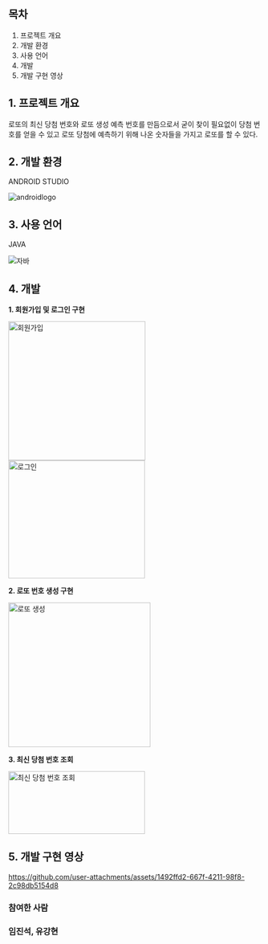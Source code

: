 ## 목차  
1. 프로젝트 개요    
2. 개발 환경  
3. 사용 언어
4. 개발  
5. 개발 구현 영상

## 1. 프로젝트 개요
로또의 최신 당첨 번호와 로또 생성 예측 번호를 만듬으로서 
굳이 찾이 필요없이 당첨 번호를 얻을 수 있고
로또 당첨에 예측하기 위해 나온 숫자들을 가지고 로또를 할 수 있다.


## 2. 개발 환경
ANDROID STUDIO

![androidlogo](https://user-images.githubusercontent.com/62701551/85113140-c676f000-b251-11ea-8863-d20db586a409.png)

## 3. 사용 언어
JAVA

![자바](https://user-images.githubusercontent.com/62701551/85309928-4caf6280-b4ee-11ea-9580-e3d5099bea47.png) 

## 4. 개발 

**1. 회원가입 및 로그인 구현**


<img width="273" height="277" alt="회원가입" src="https://github.com/user-attachments/assets/0a60c041-8840-4f9c-84d7-de8b37a88365" />
<img width="272" height="235" alt="로그인" src="https://github.com/user-attachments/assets/497560be-1c2b-4a35-b745-0edf0d5483bd" />


**2. 로또 번호 생성 구현**


<img width="283" height="288" alt="로또 생성" src="https://github.com/user-attachments/assets/7768084a-acd1-4fc0-88f8-101e444ce034" />

**3. 최신 당첨 번호 조회**


<img width="272" height="125" alt="최신 당첨 번호 조회" src="https://github.com/user-attachments/assets/fda350e2-a027-4bfe-b7c0-7d2dea0cc3f7" />


## 5. 개발 구현 영상
https://github.com/user-attachments/assets/1492ffd2-667f-4211-98f8-2c98db5154d8

### 참여한 사람  
### 임진석, 유강현
